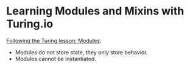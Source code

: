 # Learning Modules and Mixins with Turing.io 

[Following the Turing lesson: Modules](http://backend.turing.io/module1/lessons/modules).

- Modules do not store state, they only store behavior.
- Modules cannot be instantiated.